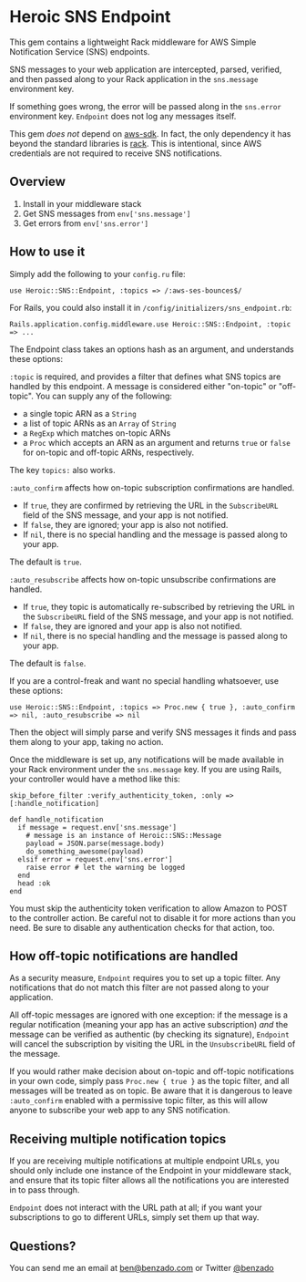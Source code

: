 # Heroic SNS Endpoint

This gem contains a lightweight Rack middleware for AWS Simple Notification
Service (SNS) endpoints.

SNS messages to your web application are intercepted, parsed, verified, and then
passed along to your Rack application in the `sns.message` environment key.

If something goes wrong, the error will be passed along in the `sns.error`
environment key. `Endpoint` does not log any messages itself.

This gem *does not* depend on [aws-sdk][]. In fact, the only dependency it has
beyond the standard libraries is [rack][]. This is intentional, since AWS
credentials are not required to receive SNS notifications.

[aws-sdk]: https://github.com/aws/aws-sdk-ruby
[rack]: http://rack.github.io/

## Overview

1. Install in your middleware stack
2. Get SNS messages from `env['sns.message']`
3. Get errors from `env['sns.error']`

## How to use it

Simply add the following to your `config.ru` file:

    use Heroic::SNS::Endpoint, :topics => /:aws-ses-bounces$/

For Rails, you could also install it in `/config/initializers/sns_endpoint.rb`:

    Rails.application.config.middleware.use Heroic::SNS::Endpoint, :topic => ...

The Endpoint class takes an options hash as an argument, and understands these
options:

`:topic` is required, and provides a filter that defines what SNS topics are
handled by this endpoint. A message is considered either "on-topic" or
"off-topic". You can supply any of the following:

- a single topic ARN as a `String`
- a list of topic ARNs as an `Array` of `String`
- a `RegExp` which matches on-topic ARNs
- a `Proc` which accepts an ARN as an argument and returns `true` or `false` for
  on-topic and off-topic ARNs, respectively.

The key `topics:` also works.

`:auto_confirm` affects how on-topic subscription confirmations are handled.

- If `true`, they are confirmed by retrieving the URL in the `SubscribeURL` field
  of the SNS message, and your app is not notified.
- If `false`, they are ignored; your app is also not notified.
- If `nil`, there is no special handling and the message is passed along to your
  app.
  
The default is `true`.

`:auto_resubscribe` affects how on-topic unsubscribe confirmations are handled.

- If `true`, they topic is automatically re-subscribed by retrieving the URL in
  the `SubscribeURL` field of the SNS message, and your app is not notified.
- If `false`, they are ignored and your app is also not notified.
- If `nil`, there is no special handling and the message is passed along to your
  app.

The default is `false`.

If you are a control-freak and want no special handling whatsoever, use these
options:

    use Heroic::SNS::Endpoint, :topics => Proc.new { true }, :auto_confirm => nil, :auto_resubscribe => nil

Then the object will simply parse and verify SNS messages it finds and pass them
along to your app, taking no action.

Once the middleware is set up, any notifications will be made available in your
Rack environment under the `sns.message` key. If you are using Rails, your
controller would have a method like this:

    skip_before_filter :verify_authenticity_token, :only => [:handle_notification]

    def handle_notification
      if message = request.env['sns.message']
        # message is an instance of Heroic::SNS::Message
        payload = JSON.parse(message.body)
        do_something_awesome(payload)
      elsif error = request.env['sns.error']
        raise error # let the warning be logged
      end
      head :ok
    end

You must skip the authenticity token verification to allow Amazon to POST to the
controller action. Be careful not to disable it for more actions than you need.
Be sure to disable any authentication checks for that action, too.

## How off-topic notifications are handled

As a security measure, `Endpoint` requires you to set up a topic filter. Any
notifications that do not match this filter are not passed along to your
application.

All off-topic messages are ignored with one exception: if the message is a
regular notification (meaning your app has an active subscription) *and* the
message can be verified as authentic (by checking its signature), `Endpoint`
will cancel the subscription by visiting the URL in the `UnsubscribeURL` field
of the message.

If you would rather make decision about on-topic and off-topic notifications in
your own code, simply pass `Proc.new { true }` as the topic filter, and all
messages will be treated as on topic. Be aware that it is dangerous to leave
`:auto_confirm` enabled with a permissive topic filter, as this will allow
anyone to subscribe your web app to any SNS notification.

## Receiving multiple notification topics

If you are receiving multiple notifications at multiple endpoint URLs, you should
only include one instance of the Endpoint in your middleware stack, and ensure
that its topic filter allows all the notifications you are interested in to pass
through.

`Endpoint` does not interact with the URL path at all; if you want your
subscriptions to go to different URLs, simply set them up that way.

## Questions?

You can send me an email at <ben@benzado.com> or Twitter [@benzado][]

[@benzado]: https://twitter.com/benzado


